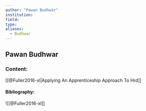 ```yaml
---
author: "Pawan Budhwar"
institution:
field:
type:
aliases:
  - Budhwar
---
```


## Pawan Budhwar

### Content:
[[@Fuller2016-xl|Applying An Apprenticeship Approach To Hrd]]

#### Bibliography:

![[@Fuller2016-xl]]
